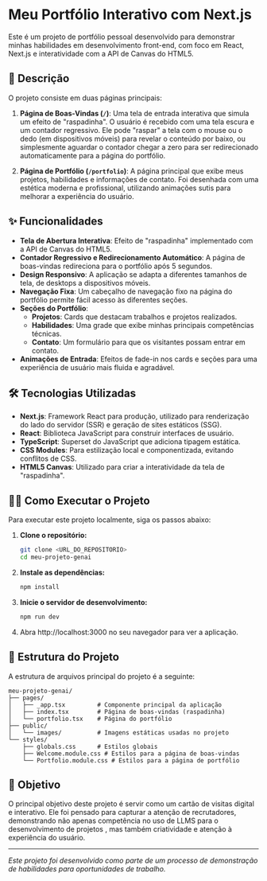 # Meu Portfólio Interativo com Next.js

Este é um projeto de portfólio pessoal desenvolvido para demonstrar minhas habilidades em desenvolvimento front-end, com foco em React, Next.js e interatividade com a API de Canvas do HTML5. 

## 🚀 Descrição

O projeto consiste em duas páginas principais:

1.  **Página de Boas-Vindas (`/`)**: Uma tela de entrada interativa que simula um efeito de "raspadinha". O usuário é recebido com uma tela escura e um contador regressivo. Ele pode "raspar" a tela com o mouse ou o dedo (em dispositivos móveis) para revelar o conteúdo por baixo, ou simplesmente aguardar o contador chegar a zero para ser redirecionado automaticamente para a página do portfólio.

2.  **Página de Portfólio (`/portfolio`)**: A página principal que exibe meus projetos, habilidades e informações de contato. Foi desenhada com uma estética moderna e profissional, utilizando animações sutis para melhorar a experiência do usuário.

## ✨ Funcionalidades

- **Tela de Abertura Interativa**: Efeito de "raspadinha" implementado com a API de Canvas do HTML5.
- **Contador Regressivo e Redirecionamento Automático**: A página de boas-vindas redireciona para o portfólio após 5 segundos.
- **Design Responsivo**: A aplicação se adapta a diferentes tamanhos de tela, de desktops a dispositivos móveis.
- **Navegação Fixa**: Um cabeçalho de navegação fixo na página do portfólio permite fácil acesso às diferentes seções.
- **Seções do Portfólio**:
  - **Projetos**: Cards que destacam trabalhos e projetos realizados.
  - **Habilidades**: Uma grade que exibe minhas principais competências técnicas.
  - **Contato**: Um formulário para que os visitantes possam entrar em contato.
- **Animações de Entrada**: Efeitos de fade-in nos cards e seções para uma experiência de usuário mais fluida e agradável.

## 🛠️ Tecnologias Utilizadas

- **Next.js**: Framework React para produção, utilizado para renderização do lado do servidor (SSR) e geração de sites estáticos (SSG).
- **React**: Biblioteca JavaScript para construir interfaces de usuário.
- **TypeScript**: Superset do JavaScript que adiciona tipagem estática.
- **CSS Modules**: Para estilização local e componentizada, evitando conflitos de CSS.
- **HTML5 Canvas**: Utilizado para criar a interatividade da tela de "raspadinha".

## 🏃‍♂️ Como Executar o Projeto

Para executar este projeto localmente, siga os passos abaixo:

1.  **Clone o repositório:**

    ```bash
    git clone <URL_DO_REPOSITORIO>
    cd meu-projeto-genai
    ```

2.  **Instale as dependências:**

    ```bash
    npm install
    ```

3.  **Inicie o servidor de desenvolvimento:**

    ```bash
    npm run dev
    ```

4.  Abra http://localhost:3000 no seu navegador para ver a aplicação.

## 📂 Estrutura do Projeto

A estrutura de arquivos principal do projeto é a seguinte:

```
meu-projeto-genai/
├── pages/
│   ├── _app.tsx         # Componente principal da aplicação
│   ├── index.tsx        # Página de boas-vindas (raspadinha)
│   └── portfolio.tsx    # Página do portfólio
├── public/
│   └── images/          # Imagens estáticas usadas no projeto
└── styles/
    ├── globals.css      # Estilos globais
    ├── Welcome.module.css # Estilos para a página de boas-vindas
    └── Portfolio.module.css # Estilos para a página de portfólio
```

## 🎯 Objetivo

O principal objetivo deste projeto é servir como um cartão de visitas digital e interativo. Ele foi pensado para capturar a atenção de recrutadores, demonstrando não apenas competência no uso de LLMS para o desenvolvimento de projetos , mas também criatividade e atenção à experiência do usuário.

---

_Este projeto foi desenvolvido como parte de um processo de demonstração de habilidades para oportunidades de trabalho._

